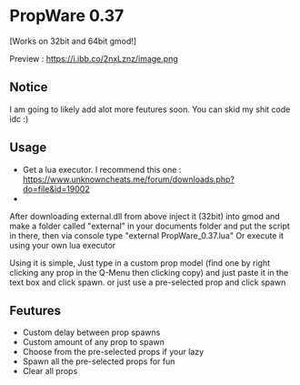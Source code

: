 # PropWare 0.37
[Works on 32bit and 64bit gmod!]

Preview : https://i.ibb.co/2nxLznz/image.png
## Notice
I  am going to likely add alot more feutures soon.
You can skid my shit code idc :)

## Usage 
- Get a lua executor. I recommend this one : https://www.unknowncheats.me/forum/downloads.php?do=file&id=19002
- 
After downloading external.dll from above inject it (32bit) into gmod and make a folder called "external" in your documents folder and put the script in there, then via console type "external PropWare_0.37.lua"
Or execute it using your own lua executor

Using it is simple, Just type in a custom prop model (find one by right clicking any prop in the Q-Menu then clicking copy) and just paste it in the text box and click spawn. or just use a pre-selected prop and click spawn

## Feutures

- Custom delay between prop spawns
- Custom amount of any prop to spawn
- Choose from the pre-selected props if your lazy
- Spawn all the pre-selected props for fun
- Clear all props
